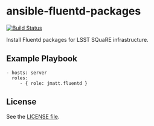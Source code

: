 ansible-fluentd-packages
========================

[![Build Status](https://travis-ci.org/jmatt/ansible-fluentd-packages.svg?branch=master)](https://travis-ci.org/jmatt/ansible-fluentd-packages)

Install Fluentd packages for LSST SQuaRE infrastructure.

Example Playbook
----------------

    - hosts: server
      roles:
         - { role: jmatt.fluentd }

License
-------

See the [LICENSE file](/LICENSE).
